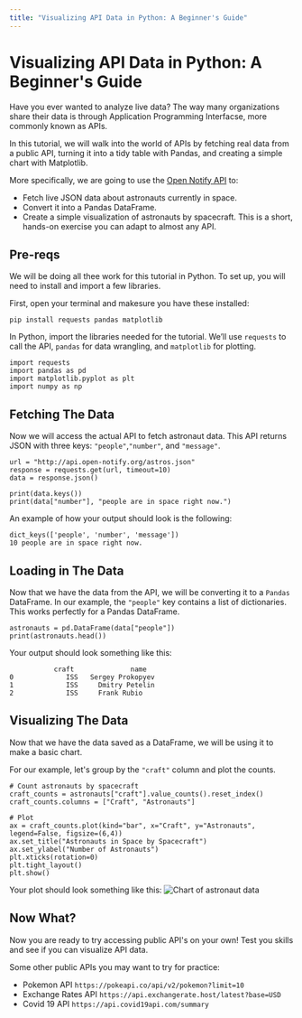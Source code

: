```yaml
---
title: "Visualizing API Data in Python: A Beginner's Guide"
---
```


# Visualizing API Data in Python: A Beginner's Guide

Have you ever wanted to analyze live data? The way many organizations share their data is through Application Programming Interfacse, more commonly known as APIs.

In this tutorial, we will walk into the world of APIs by fetching real data from a public API, turning it into a tidy table with Pandas, and creating a simple chart with Matplotlib. 

More specifically, we are going to use the [Open Notify API](http://api.open-notify.org/astros.json) to:
* Fetch live JSON data about astronauts currently in space.
* Convert it into a Pandas DataFrame.
* Create a simple visualization of astronauts by spacecraft.
This is a short, hands-on exercise you can adapt to almost any API.

## Pre-reqs

We will be doing all thee work for this tutorial in Python. To set up, you will need to install and import a few libraries. 

First, open your terminal and makesure you have these installed:

```pip install requests pandas matplotlib```

In Python, import the libraries needed for the tutorial. We’ll use ```requests``` to call the API, ```pandas``` for data wrangling, and ```matplotlib``` for plotting.

```
import requests
import pandas as pd
import matplotlib.pyplot as plt
import numpy as np
```

## Fetching The Data

Now we will access the actual API to fetch astronaut data. This API returns JSON with three keys: ```"people"```,```"number"```, and ```"message"```.

```
url = "http://api.open-notify.org/astros.json"
response = requests.get(url, timeout=10)
data = response.json()

print(data.keys())
print(data["number"], "people are in space right now.")
```

An example of how your output should look is the following:
```
dict_keys(['people', 'number', 'message'])
10 people are in space right now.
```

## Loading in The Data

Now that we have the data from the API, we will be converting it to a ```Pandas``` DataFrame. 
In our example, the ```"people"``` key contains a list of dictionaries. This works perfectly for a Pandas DataFrame.

```
astronauts = pd.DataFrame(data["people"])
print(astronauts.head())
```

Your output should look something like this:
```
           craft              name
0             ISS   Sergey Prokopyev
1             ISS     Dmitry Petelin
2             ISS     Frank Rubio
```

## Visualizing The Data

Now that we have the data saved as a DataFrame, we will be using it to make a basic chart. 

For our example, let's group by the ```"craft"``` column and plot the counts.
```
# Count astronauts by spacecraft
craft_counts = astronauts["craft"].value_counts().reset_index()
craft_counts.columns = ["Craft", "Astronauts"]

# Plot
ax = craft_counts.plot(kind="bar", x="Craft", y="Astronauts", legend=False, figsize=(6,4))
ax.set_title("Astronauts in Space by Spacecraft")
ax.set_ylabel("Number of Astronauts")
plt.xticks(rotation=0)
plt.tight_layout()
plt.show()
```
Your plot should look something like this:
![Chart of astronaut data](Figure_1.png)

## Now What?

Now you are ready to try accessing public API's on your own! Test you skills and see if you can visualize API data. 

Some other public APIs you may want to try for practice:
* Pokemon API ```https://pokeapi.co/api/v2/pokemon?limit=10```
* Exchange Rates API ```https://api.exchangerate.host/latest?base=USD```
* Covid 19 API ```https://api.covid19api.com/summary```